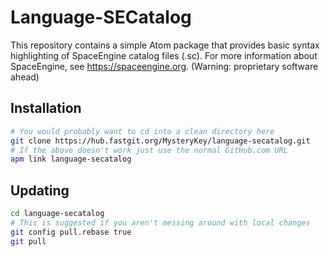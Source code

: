 # Language-SECatalog
This repository contains a simple Atom package that provides basic syntax highlighting of SpaceEngine catalog files (.sc).
For more information about SpaceEngine, see https://spaceengine.org. (Warning: proprietary software ahead)
## Installation
```sh
# You would probably want to cd into a clean directory here
git clone https://hub.fastgit.org/MysteryKey/language-secatalog.git
# If the above doesn't work just use the normal GitHub.com URL
apm link language-secatalog
```
## Updating
```sh
cd language-secatalog
# This is suggested if you aren't messing around with local changes
git config pull.rebase true
git pull
